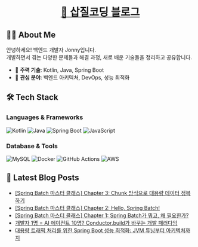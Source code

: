 <h1 align="center">
    <a href="https://jonny-cho.github.io/" target="_blank">🚀 삽질코딩 블로그</a>
</h1>

## 👨‍💻 About Me

안녕하세요! 백엔드 개발자 Jonny입니다.  
개발하면서 겪는 다양한 문제들과 해결 과정, 새로 배운 기술들을 정리하고 공유합니다.

- 🔧 **주력 기술**: Kotlin, Java, Spring Boot
- 🌱 **관심 분야**: 백엔드 아키텍처, DevOps, 성능 최적화

## 🛠 Tech Stack

### Languages & Frameworks
![Kotlin](https://img.shields.io/badge/Kotlin-7F52FF?style=flat-square&logo=kotlin&logoColor=white)
![Java](https://img.shields.io/badge/Java-ED8B00?style=flat-square&logo=openjdk&logoColor=white)
![Spring Boot](https://img.shields.io/badge/Spring%20Boot-6DB33F?style=flat-square&logo=spring-boot&logoColor=white)
![JavaScript](https://img.shields.io/badge/JavaScript-F7DF1E?style=flat-square&logo=javascript&logoColor=black)

### Database & Tools
![MySQL](https://img.shields.io/badge/MySQL-4479A1?style=flat-square&logo=mysql&logoColor=white)
![Docker](https://img.shields.io/badge/Docker-2496ED?style=flat-square&logo=docker&logoColor=white)
![GitHub Actions](https://img.shields.io/badge/GitHub%20Actions-2088FF?style=flat-square&logo=github-actions&logoColor=white)
![AWS](https://img.shields.io/badge/AWS-232F3E?style=flat-square&logo=amazon-aws&logoColor=white)

## 📝 Latest Blog Posts

<!-- BLOG-POST-LIST:START -->
- [[Spring Batch 마스터 클래스] Chapter 3: Chunk 방식으로 대용량 데이터 정복하기](https://jonny-cho.github.io/spring/2025-07-27-spring-batch-chapter3-chunk-processing/)
- [[Spring Batch 마스터 클래스] Chapter 2: Hello, Spring Batch!](https://jonny-cho.github.io/spring/2025-07-27-spring-batch-chapter2-hello-spring-batch/)
- [[Spring Batch 마스터 클래스] Chapter 1: Spring Batch가 뭐고, 왜 필요한가?](https://jonny-cho.github.io/spring/2025-07-27-spring-batch-chapter1-what-is-spring-batch/)
- [개발자 1명 = AI 에이전트 10명? Conductor.build가 바꾸는 개발 패러다임](https://jonny-cho.github.io/ai/2025-07-19-conductor-build-multiple-ai-agent-collaboration-tool/)
- [대용량 트래픽 처리를 위한 Spring Boot 성능 최적화: JVM 튜닝부터 아키텍처까지](https://jonny-cho.github.io/spring/2025-07-19-spring-boot-performance-optimization-complete-guide/)
<!-- BLOG-POST-LIST:END -->

